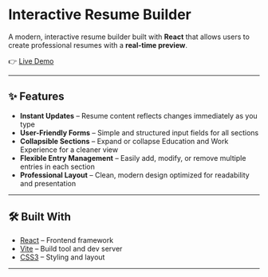 # Interactive Resume Builder

A modern, interactive resume builder built with **React** that allows users to create professional resumes with a **real-time preview**.  

👉 [Live Demo](https://hassansresumebuilder.netlify.app/)

---

## ✨ Features
- **Instant Updates** – Resume content reflects changes immediately as you type  
- **User-Friendly Forms** – Simple and structured input fields for all sections  
- **Collapsible Sections** – Expand or collapse Education and Work Experience for a cleaner view  
- **Flexible Entry Management** – Easily add, modify, or remove multiple entries in each section  
- **Professional Layout** – Clean, modern design optimized for readability and presentation  

---

## 🛠️ Built With
- [React](https://react.dev/) – Frontend framework  
- [Vite](https://vitejs.dev/) – Build tool and dev server  
- [CSS3](https://developer.mozilla.org/en-US/docs/Web/CSS) – Styling and layout 

---
